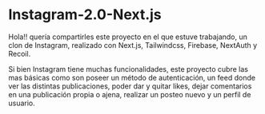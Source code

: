 # Instagram-2.0-Next.js



Hola!! quería compartirles este proyecto en el que estuve trabajando, un clon de Instagram, realizado con Next.js, Tailwindcss, Firebase, NextAuth y Recoil.

Si bien Instagram tiene muchas funcionalidades, este proyecto cubre las mas básicas como son poseer un método de autenticación, un feed donde ver las distintas publicaciones, poder dar y quitar likes, dejar comentarios en una publicación propia o ajena, realizar un posteo nuevo y un perfil de usuario.

